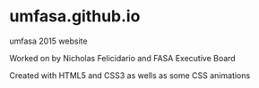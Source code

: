 # umfasa.github.io
umfasa 2015 website

Worked on by Nicholas Felicidario and FASA Executive Board

Created with HTML5 and CSS3 as wells as some CSS animations
